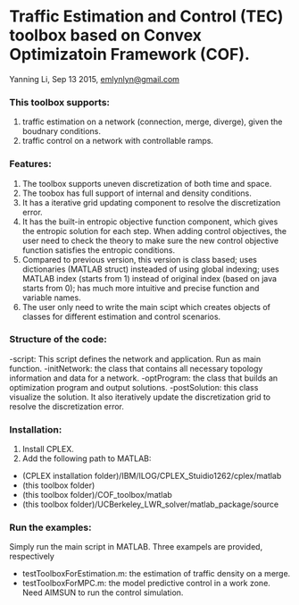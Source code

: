 # Traffic Estimation and Control (TEC) toolbox based on Convex Optimizatoin Framework (COF).
Yanning Li, Sep 13 2015, emlynlyn@gmail.com

### This toolbox supports:
1. traffic estimation on a network (connection, merge, diverge), given the boudnary conditions. 
2. traffic control on a network with controllable ramps.

### Features:
1. The toolbox supports uneven discretization of both time and space. 
2. The toobox has full support of internal and density conditions. 
3. It has a iterative grid updating component to resolve the discretization error.
4. It has the built-in entropic objective function component, which gives the entropic solution for each step. When adding control objectives, the user need to check the theory to make sure the new control objective function satisfies the entropic conditions.
5. Compared to previous version, this version is class based; uses dictionaries (MATLAB struct) insteaded of using global indexing; uses MATLAB index (starts from 1) instead of original index (based on java starts from 0); has much more intuitive and precise function and variable names.
6. The user only need to write the main scipt which creates objects of classes for different estimation and control scenarios.

### Structure of the code:
-script: This script defines the network and application. Run as main function.
-initNetwork: the class that contains all necessary topology information and data for a network.
-optProgram: the class that builds an optimization program and output solutions.
-postSolution: this class visualize the solution. It also iteratively update the discretization grid to resolve the discretization error.

### Installation:
1. Install CPLEX.
2. Add the following path to MATLAB:
  - (CPLEX installation folder)/IBM/ILOG/CPLEX_Stuidio1262/cplex/matlab
  - (this toolbox folder)
  - (this toolbox folder)/COF_toolbox/matlab
  - (this toolbox folder)/UCBerkeley_LWR_solver/matlab_package/source

### Run the examples:
  Simply run the main script in MATLAB.
Three exampels are provided, respectively
- testToolboxForEstimation.m: the estimation of traffic density on a merge.
- testToolboxForMPC.m: the model predictive control in a work zone. Need AIMSUN to run the control simulation.
